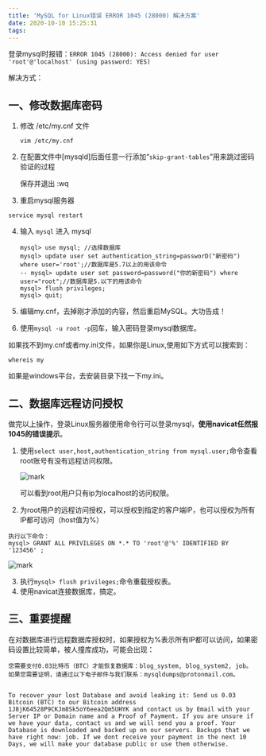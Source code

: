```yaml
---
title: 'MySQL for Linux错误 ERROR 1045 (28000) 解决方案'
date: 2020-10-10 15:25:31
tags:
---
```


登录mysql时报错：`ERROR 1045 (28000): Access denied for user 'root'@'localhost' (using password: YES)`

解决方式：

## 一、修改数据库密码

1. 修改 /etc/my.cnf 文件

   ```
   vim /etc/my.cnf
   ```

2. 在配置文件中[mysqld]后面任意一行添加“`skip-grant-tables`”用来跳过密码验证的过程

   保存并退出 :wq

3. 重启mysql服务器

  ```
  service mysql restart
  ```

4. 输入 `mysql`  进入 mysql 

   ```
   mysql> use mysql; //选择数据库
   mysql> update user set authentication_string=passworD("新密码") where user='root';//数据库是5.7以上的用该命令
   -- mysql> update user set password=password("你的新密码") where user="root";//数据库是5.以下的用该命令
   mysql> flush privileges;
   mysql> quit;
   ```

5. 编辑my.cnf，去掉刚才添加的内容，然后重启MySQL。大功告成！
6. 使用`mysql -u root -p`回车，输入密码登录mysql数据库。



如果找不到my.cnf或者my.ini文件，如果你是Linux,使用如下方式可以搜索到：

```
whereis my
```

如果是windows平台，去安装目录下找一下my.ini。



## 二、数据库远程访问授权

做完以上操作，登录Linux服务器使用命令行可以登录mysql，**使用navicat任然报1045的错误提示**。

1. 使用`select user,host,authentication_string from mysql.user;`命令查看root账号有没有远程访问权限。

   ![mark](http://blog.xuejiangtao.com/blog/20201010/zu0hfxk1hjyI.png?imageslim)

   可以看到root用户只有ip为localhost的访问权限。

2. 为root用户的远程访问授权，可以授权到指定的客户端IP，也可以授权为所有IP都可访问（host值为%）

```
执行以下命令：
mysql> GRANT ALL PRIVILEGES ON *.* TO 'root'@'%' IDENTIFIED BY '123456' ;
```

![mark](http://blog.xuejiangtao.com/blog/20201010/XcUBzSM0Ln5Q.png?imageslim)

3. 执行`mysql> flush privileges;`命令重载授权表。
4. 使用navicat连接数据库，搞定。



## 三、重要提醒

在对数据库进行远程数据库授权时，如果授权为%表示所有IP都可以访问，如果密码设置比较简单，被人撞库成功，可能会出现：

```
您需要支付0.03比特币（BTC）才能恢复数据库：blog_system, blog_system2, job。 如果您需要证明，请通过以下电子邮件与我们联系：mysqldumps@protonmail.com。


To recover your lost Database and avoid leaking it: Send us 0.03 Bitcoin (BTC) to our Bitcoin address 1J8jK64528P9CKJm8Sk5oY6eea2Qm5UHYK and contact us by Email with your Server IP or Domain name and a Proof of Payment. If you are unsure if we have your data, contact us and we will send you a proof. Your Database is downloaded and backed up on our servers. Backups that we have right now: job. If we dont receive your payment in the next 10 Days, we will make your database public or use them otherwise.
```


